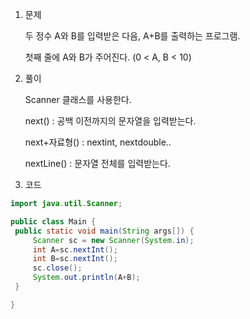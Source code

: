 1. 문제

   두 정수 A와 B를 입력받은 다음, A+B를 출력하는 프로그램.

   첫째 줄에 A와 B가 주어진다. (0 < A, B < 10)

2. 풀이

   Scanner 클래스를 사용한다.

   next() : 공백 이전까지의 문자열을 입력받는다.

   next+자료형() : nextint, nextdouble..

   nextLine() : 문자열 전체를 입력받는다.

3.  코드

   ```java
   import java.util.Scanner;
   
   public class Main {
   	public static void main(String args[]) {
   		Scanner sc = new Scanner(System.in);
   		int A=sc.nextInt();
   		int B=sc.nextInt();
   		sc.close();
   		System.out.println(A+B);
   	}
   
   }
   ```

   